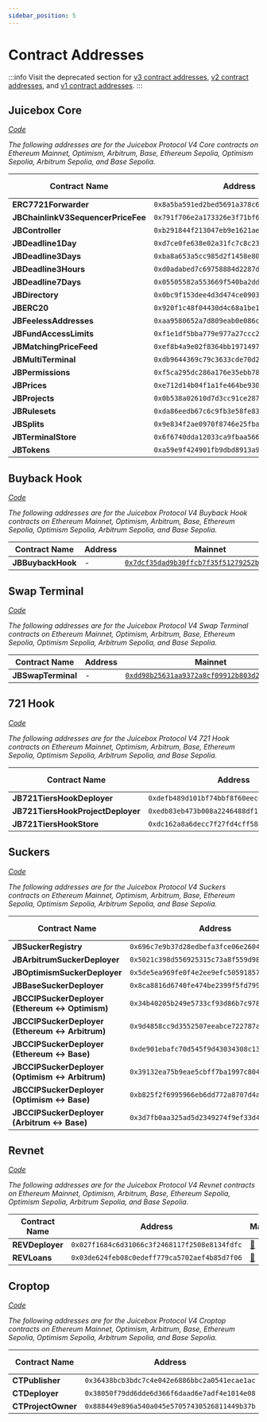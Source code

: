 ```yaml
---
sidebar_position: 5
---
```


# Contract Addresses

:::info
Visit the deprecated section for [v3 contract addresses](/docs/v4/deprecated/v3/resources/addresses.md), [v2 contract addresses](/docs/v4/deprecated/v2/addresses.md), and [v1 contract addresses](/docs/v4/deprecated/v1/resources/contract-addresses.md).
:::

## Juicebox Core

_[Code](/docs/v4/api/core/README.md)_

_The following addresses are for the Juicebox Protocol V4 Core contracts on Ethereum Mainnet, Optimism, Arbitrum, Base, Ethereum Sepolia, Optimism Sepolia, Arbitrum Sepolia, and Base Sepolia._

| Contract Name | Address | Mainnet | Optimism | Arbitrum | Base | Sepolia | Optimism Sepolia | Arbitrum Sepolia | Base Sepolia |
|--------------|---------|---------|----------|---------|------|---------|------------------|------------------|--------------|
| **ERC7721Forwarder** | `0x8a5ba591ed2bed5691a378c65611ed492500f887` | [🔗](https://etherscan.io/address/0x8a5ba591ed2bed5691a378c65611ed492500f887) | [🔗](https://optimistic.etherscan.io/address/0x8a5ba591ed2bed5691a378c65611ed492500f887) | [🔗](https://arbiscan.io/address/0x8a5ba591ed2bed5691a378c65611ed492500f887) | [🔗](https://basescan.org/address/0x8a5ba591ed2bed5691a378c65611ed492500f887) | [🔗](https://sepolia.etherscan.io/address/0x8a5ba591ed2bed5691a378c65611ed492500f887) | [🔗](https://sepolia.optimism.io/address/0x8a5ba591ed2bed5691a378c65611ed492500f887) | [🔗](https://sepolia.arbiscan.io/address/0x8a5ba591ed2bed5691a378c65611ed492500f887) | [🔗](https://sepolia.basescan.org/address/0x8a5ba591ed2bed5691a378c65611ed492500f887) |
| **JBChainlinkV3SequencerPriceFee** | `0x791f706e2a173326e3f71bf6f231b2c1523d2ff1` | [🔗](https://etherscan.io/address/0x791f706e2a173326e3f71bf6f231b2c1523d2ff1) | [🔗](https://optimistic.etherscan.io/address/0x791f706e2a173326e3f71bf6f231b2c1523d2ff1) | [🔗](https://arbiscan.io/address/0x791f706e2a173326e3f71bf6f231b2c1523d2ff1) | [🔗](https://basescan.org/address/0x791f706e2a173326e3f71bf6f231b2c1523d2ff1) | [🔗](https://sepolia.etherscan.io/address/0x791f706e2a173326e3f71bf6f231b2c1523d2ff1) | [🔗](https://sepolia.optimism.io/address/0x791f706e2a173326e3f71bf6f231b2c1523d2ff1) | [🔗](https://sepolia.arbiscan.io/address/0x791f706e2a173326e3f71bf6f231b2c1523d2ff1) | [🔗](https://sepolia.basescan.org/address/0x791f706e2a173326e3f71bf6f231b2c1523d2ff1) |
| **JBController** | `0xb291844f213047eb9e1621ae555b1eae6700d553` | [🔗](https://etherscan.io/address/0xb291844f213047eb9e1621ae555b1eae6700d553) | [🔗](https://optimistic.etherscan.io/address/0xb291844f213047eb9e1621ae555b1eae6700d553) | [🔗](https://arbiscan.io/address/0xb291844f213047eb9e1621ae555b1eae6700d553) | [🔗](https://basescan.org/address/0xb291844f213047eb9e1621ae555b1eae6700d553) | [🔗](https://sepolia.etherscan.io/address/0xb291844f213047eb9e1621ae555b1eae6700d553) | [🔗](https://sepolia.optimism.io/address/0xb291844f213047eb9e1621ae555b1eae6700d553) | [🔗](https://sepolia.arbiscan.io/address/0xb291844f213047eb9e1621ae555b1eae6700d553) | [🔗](https://sepolia.basescan.org/address/0xb291844f213047eb9e1621ae555b1eae6700d553) |
| **JBDeadline1Day** | `0xd7ce0fe638e02a31fc7c8c231684d85ad9b2ca3d` | [🔗](https://etherscan.io/address/0xd7ce0fe638e02a31fc7c8c231684d85ad9b2ca3d) | [🔗](https://optimistic.etherscan.io/address/0xd7ce0fe638e02a31fc7c8c231684d85ad9b2ca3d) | [🔗](https://arbiscan.io/address/0xd7ce0fe638e02a31fc7c8c231684d85ad9b2ca3d) | [🔗](https://basescan.org/address/0xd7ce0fe638e02a31fc7c8c231684d85ad9b2ca3d) | [🔗](https://sepolia.etherscan.io/address/0xd7ce0fe638e02a31fc7c8c231684d85ad9b2ca3d) | [🔗](https://sepolia.optimism.io/address/0xd7ce0fe638e02a31fc7c8c231684d85ad9b2ca3d) | [🔗](https://sepolia.arbiscan.io/address/0xd7ce0fe638e02a31fc7c8c231684d85ad9b2ca3d) | [🔗](https://sepolia.basescan.org/address/0xd7ce0fe638e02a31fc7c8c231684d85ad9b2ca3d) |
**JBDeadline3Days** | `0xba8a653a5cc985d2f1458e80a9700490c11ab981` | [🔗](https://etherscan.io/address/0xba8a653a5cc985d2f1458e80a9700490c11ab981) | [🔗](https://optimistic.etherscan.io/address/0xba8a653a5cc985d2f1458e80a9700490c11ab981) | [🔗](https://arbiscan.io/address/0xba8a653a5cc985d2f1458e80a9700490c11ab981) | [🔗](https://basescan.org/address/0xba8a653a5cc985d2f1458e80a9700490c11ab981) | [🔗](https://sepolia.etherscan.io/address/0xba8a653a5cc985d2f1458e80a9700490c11ab981) | [🔗](https://sepolia.optimism.io/address/0xba8a653a5cc985d2f1458e80a9700490c11ab981) | [🔗](https://sepolia.arbiscan.io/address/0xba8a653a5cc985d2f1458e80a9700490c11ab981) | [🔗](https://sepolia.basescan.org/address/0xba8a653a5cc985d2f1458e80a9700490c11ab981) |
**JBDeadline3Hours** | `0xd0adabed7c69758884d2287ddb6fc68bbaf831b1` | [🔗](https://etherscan.io/address/0xd0adabed7c69758884d2287ddb6fc68bbaf831b1) | [🔗](https://optimistic.etherscan.io/address/0xd0adabed7c69758884d2287ddb6fc68bbaf831b1) | [🔗](https://arbiscan.io/address/0xd0adabed7c69758884d2287ddb6fc68bbaf831b1) | [🔗](https://basescan.org/address/0xd0adabed7c69758884d2287ddb6fc68bbaf831b1) | [🔗](https://sepolia.etherscan.io/address/0xd0adabed7c69758884d2287ddb6fc68bbaf831b1) | [🔗](https://sepolia.optimism.io/address/0xd0adabed7c69758884d2287ddb6fc68bbaf831b1) | [🔗](https://sepolia.arbiscan.io/address/0xd0adabed7c69758884d2287ddb6fc68bbaf831b1) | [🔗](https://sepolia.basescan.org/address/0xd0adabed7c69758884d2287ddb6fc68bbaf831b1) |
**JBDeadline7Days** | `0x05505582a553669f540ba2dd0b55fc75b8176c40` | [🔗](https://etherscan.io/address/0x05505582a553669f540ba2dd0b55fc75b8176c40) | [🔗](https://optimistic.etherscan.io/address/0x05505582a553669f540ba2dd0b55fc75b8176c40) | [🔗](https://arbiscan.io/address/0x05505582a553669f540ba2dd0b55fc75b8176c40) | [🔗](https://basescan.org/address/0x05505582a553669f540ba2dd0b55fc75b8176c40) | [🔗](https://sepolia.etherscan.io/address/0x05505582a553669f540ba2dd0b55fc75b8176c40) | [🔗](https://sepolia.optimism.io/address/0x05505582a553669f540ba2dd0b55fc75b8176c40) | [🔗](https://sepolia.arbiscan.io/address/0x05505582a553669f540ba2dd0b55fc75b8176c40) | [🔗](https://sepolia.basescan.org/address/0x05505582a553669f540ba2dd0b55fc75b8176c40) |
**JBDirectory** | `0x0bc9f153dee4d3d474ce0903775b9b2aaae9aa41` | [🔗](https://etherscan.io/address/0x0bc9f153dee4d3d474ce0903775b9b2aaae9aa41) | [🔗](https://optimistic.etherscan.io/address/0x0bc9f153dee4d3d474ce0903775b9b2aaae9aa41) | [🔗](https://arbiscan.io/address/0x0bc9f153dee4d3d474ce0903775b9b2aaae9aa41) | [🔗](https://basescan.org/address/0x0bc9f153dee4d3d474ce0903775b9b2aaae9aa41) | [🔗](https://sepolia.etherscan.io/address/0x0bc9f153dee4d3d474ce0903775b9b2aaae9aa41) | [🔗](https://sepolia.optimism.io/address/0x0bc9f153dee4d3d474ce0903775b9b2aaae9aa41) | [🔗](https://sepolia.arbiscan.io/address/0x0bc9f153dee4d3d474ce0903775b9b2aaae9aa41) | [🔗](https://sepolia.basescan.org/address/0x0bc9f153dee4d3d474ce0903775b9b2aaae9aa41) |
**JBERC20** | `0x920f1c48f04430d4c68a1be1fa853f3828c7256a` | [🔗](https://etherscan.io/address/0x920f1c48f04430d4c68a1be1fa853f3828c7256a) | [🔗](https://optimistic.etherscan.io/address/0x920f1c48f04430d4c68a1be1fa853f3828c7256a) | [🔗](https://arbiscan.io/address/0x920f1c48f04430d4c68a1be1fa853f3828c7256a) | [🔗](https://basescan.org/address/0x920f1c48f04430d4c68a1be1fa853f3828c7256a) | [🔗](https://sepolia.etherscan.io/address/0x920f1c48f04430d4c68a1be1fa853f3828c7256a) | [🔗](https://sepolia.optimism.io/address/0x920f1c48f04430d4c68a1be1fa853f3828c7256a) | [🔗](https://sepolia.arbiscan.io/address/0x920f1c48f04430d4c68a1be1fa853f3828c7256a) | [🔗](https://sepolia.basescan.org/address/0x920f1c48f04430d4c68a1be1fa853f3828c7256a) |
**JBFeelessAddresses** | `0xaa9580652a7d809eab0e086c9361c192343a4185` | [🔗](https://etherscan.io/address/0xaa9580652a7d809eab0e086c9361c192343a4185) | [🔗](https://optimistic.etherscan.io/address/0xaa9580652a7d809eab0e086c9361c192343a4185) | [🔗](https://arbiscan.io/address/0xaa9580652a7d809eab0e086c9361c192343a4185) | [🔗](https://basescan.org/address/0xaa9580652a7d809eab0e086c9361c192343a4185) | [🔗](https://sepolia.etherscan.io/address/0xaa9580652a7d809eab0e086c9361c192343a4185) | [🔗](https://sepolia.optimism.io/address/0xaa9580652a7d809eab0e086c9361c192343a4185) | [🔗](https://sepolia.arbiscan.io/address/0xaa9580652a7d809eab0e086c9361c192343a4185) | [🔗](https://sepolia.basescan.org/address/0xaa9580652a7d809eab0e086c9361c192343a4185) |
**JBFundAccessLimits** | `0xf1e1df5bba779e977a27ccc273847ab1346fceb8` | [🔗](https://etherscan.io/address/0xf1e1df5bba779e977a27ccc273847ab1346fceb8) | [🔗](https://optimistic.etherscan.io/address/0xf1e1df5bba779e977a27ccc273847ab1346fceb8) | [🔗](https://arbiscan.io/address/0xf1e1df5bba779e977a27ccc273847ab1346fceb8) | [🔗](https://basescan.org/address/0xf1e1df5bba779e977a27ccc273847ab1346fceb8) | [🔗](https://sepolia.etherscan.io/address/0xf1e1df5bba779e977a27ccc273847ab1346fceb8) | [🔗](https://sepolia.optimism.io/address/0xf1e1df5bba779e977a27ccc273847ab1346fceb8) | [🔗](https://sepolia.arbiscan.io/address/0xf1e1df5bba779e977a27ccc273847ab1346fceb8) | [🔗](https://sepolia.basescan.org/address/0xf1e1df5bba779e977a27ccc273847ab1346fceb8) |
**JBMatchingPriceFeed** | `0xef8b4a9e02f8364bb1971497423fd56aed3ff834` | [🔗](https://etherscan.io/address/0xef8b4a9e02f8364bb1971497423fd56aed3ff834) | [🔗](https://optimistic.etherscan.io/address/0xef8b4a9e02f8364bb1971497423fd56aed3ff834) | [🔗](https://arbiscan.io/address/0xef8b4a9e02f8364bb1971497423fd56aed3ff834) | [🔗](https://basescan.org/address/0xef8b4a9e02f8364bb1971497423fd56aed3ff834) | [🔗](https://sepolia.etherscan.io/address/0xef8b4a9e02f8364bb1971497423fd56aed3ff834) | [🔗](https://sepolia.optimism.io/address/0xef8b4a9e02f8364bb1971497423fd56aed3ff834) | [🔗](https://sepolia.arbiscan.io/address/0xef8b4a9e02f8364bb1971497423fd56aed3ff834) | [🔗](https://sepolia.basescan.org/address/0xef8b4a9e02f8364bb1971497423fd56aed3ff834) |
**JBMultiTerminal** | `0xdb9644369c79c3633cde70d2df50d827d7dc7dbc` | [🔗](https://etherscan.io/address/0xdb9644369c79c3633cde70d2df50d827d7dc7dbc) | [🔗](https://optimistic.etherscan.io/address/0xdb9644369c79c3633cde70d2df50d827d7dc7dbc) | [🔗](https://arbiscan.io/address/0xdb9644369c79c3633cde70d2df50d827d7dc7dbc) | [🔗](https://basescan.org/address/0xdb9644369c79c3633cde70d2df50d827d7dc7dbc) | [🔗](https://sepolia.etherscan.io/address/0xdb9644369c79c3633cde70d2df50d827d7dc7dbc) | [🔗](https://sepolia.optimism.io/address/0xdb9644369c79c3633cde70d2df50d827d7dc7dbc) | [🔗](https://sepolia.arbiscan.io/address/0xdb9644369c79c3633cde70d2df50d827d7dc7dbc) | [🔗](https://sepolia.basescan.org/address/0xdb9644369c79c3633cde70d2df50d827d7dc7dbc) |
**JBPermissions** | `0xf5ca295dc286a176e35ebb7833031fd95550eb14` | [🔗](https://etherscan.io/address/0xf5ca295dc286a176e35ebb7833031fd95550eb14) | [🔗](https://optimistic.etherscan.io/address/0xf5ca295dc286a176e35ebb7833031fd95550eb14) | [🔗](https://arbiscan.io/address/0xf5ca295dc286a176e35ebb7833031fd95550eb14) | [🔗](https://basescan.org/address/0xf5ca295dc286a176e35ebb7833031fd95550eb14) | [🔗](https://sepolia.etherscan.io/address/0xf5ca295dc286a176e35ebb7833031fd95550eb14) | [🔗](https://sepolia.optimism.io/address/0xf5ca295dc286a176e35ebb7833031fd95550eb14) | [🔗](https://sepolia.arbiscan.io/address/0xf5ca295dc286a176e35ebb7833031fd95550eb14) | [🔗](https://sepolia.basescan.org/address/0xf5ca295dc286a176e35ebb7833031fd95550eb14) |
**JBPrices** | `0xe712d14b04f1a1fe464be930e3ea72b9b0a141d7` | [🔗](https://etherscan.io/address/0xe712d14b04f1a1fe464be930e3ea72b9b0a141d7) | [🔗](https://optimistic.etherscan.io/address/0xe712d14b04f1a1fe464be930e3ea72b9b0a141d7) | [🔗](https://arbiscan.io/address/0xe712d14b04f1a1fe464be930e3ea72b9b0a141d7) | [🔗](https://basescan.org/address/0xe712d14b04f1a1fe464be930e3ea72b9b0a141d7) | [🔗](https://sepolia.etherscan.io/address/0xe712d14b04f1a1fe464be930e3ea72b9b0a141d7) | [🔗](https://sepolia.optimism.io/address/0xe712d14b04f1a1fe464be930e3ea72b9b0a141d7) | [🔗](https://sepolia.arbiscan.io/address/0xe712d14b04f1a1fe464be930e3ea72b9b0a141d7) | [🔗](https://sepolia.basescan.org/address/0xe712d14b04f1a1fe464be930e3ea72b9b0a141d7) |
**JBProjects** | `0x0b538a02610d7d3cc91ce2870f423e0a34d646ad` | [🔗](https://etherscan.io/address/0x0b538a02610d7d3cc91ce2870f423e0a34d646ad) | [🔗](https://optimistic.etherscan.io/address/0x0b538a02610d7d3cc91ce2870f423e0a34d646ad) | [🔗](https://arbiscan.io/address/0x0b538a02610d7d3cc91ce2870f423e0a34d646ad) | [🔗](https://basescan.org/address/0x0b538a02610d7d3cc91ce2870f423e0a34d646ad) | [🔗](https://sepolia.etherscan.io/address/0x0b538a02610d7d3cc91ce2870f423e0a34d646ad) | [🔗](https://sepolia.optimism.io/address/0x0b538a02610d7d3cc91ce2870f423e0a34d646ad) | [🔗](https://sepolia.arbiscan.io/address/0x0b538a02610d7d3cc91ce2870f423e0a34d646ad) | [🔗](https://sepolia.basescan.org/address/0x0b538a02610d7d3cc91ce2870f423e0a34d646ad) |
**JBRulesets** | `0xda86eedb67c6c9fb3e58fe83efa28674d7c89826` | [🔗](https://etherscan.io/address/0xda86eedb67c6c9fb3e58fe83efa28674d7c89826) | [🔗](https://optimistic.etherscan.io/address/0xda86eedb67c6c9fb3e58fe83efa28674d7c89826) | [🔗](https://arbiscan.io/address/0xda86eedb67c6c9fb3e58fe83efa28674d7c89826) | [🔗](https://basescan.org/address/0xda86eedb67c6c9fb3e58fe83efa28674d7c89826) | [🔗](https://sepolia.etherscan.io/address/0xda86eedb67c6c9fb3e58fe83efa28674d7c89826) | [🔗](https://sepolia.optimism.io/address/0xda86eedb67c6c9fb3e58fe83efa28674d7c89826) | [🔗](https://sepolia.arbiscan.io/address/0xda86eedb67c6c9fb3e58fe83efa28674d7c89826) | [🔗](https://sepolia.basescan.org/address/0xda86eedb67c6c9fb3e58fe83efa28674d7c89826) |
**JBSplits** | `0x9e834f2ae0970f8746e25fba6d42fd90bb96630c` | [🔗](https://etherscan.io/address/0x9e834f2ae0970f8746e25fba6d42fd90bb96630c) | [🔗](https://optimistic.etherscan.io/address/0x9e834f2ae0970f8746e25fba6d42fd90bb96630c) | [🔗](https://arbiscan.io/address/0x9e834f2ae0970f8746e25fba6d42fd90bb96630c) | [🔗](https://basescan.org/address/0x9e834f2ae0970f8746e25fba6d42fd90bb96630c) | [🔗](https://sepolia.etherscan.io/address/0x9e834f2ae0970f8746e25fba6d42fd90bb96630c) | [🔗](https://sepolia.optimism.io/address/0x9e834f2ae0970f8746e25fba6d42fd90bb96630c) | [🔗](https://sepolia.arbiscan.io/address/0x9e834f2ae0970f8746e25fba6d42fd90bb96630c) | [🔗](https://sepolia.basescan.org/address/0x9e834f2ae0970f8746e25fba6d42fd90bb96630c) |
**JBTerminalStore** | `0x6f6740dda12033ca9fbaa56693194e38cfd36827` | [🔗](https://etherscan.io/address/0x6f6740dda12033ca9fbaa56693194e38cfd36827) | [🔗](https://optimistic.etherscan.io/address/0x6f6740dda12033ca9fbaa56693194e38cfd36827) | [🔗](https://arbiscan.io/address/0x6f6740dda12033ca9fbaa56693194e38cfd36827) | [🔗](https://basescan.org/address/0x6f6740dda12033ca9fbaa56693194e38cfd36827) | [🔗](https://sepolia.etherscan.io/address/0x6f6740dda12033ca9fbaa56693194e38cfd36827) | [🔗](https://sepolia.optimism.io/address/0x6f6740dda12033ca9fbaa56693194e38cfd36827) | [🔗](https://sepolia.arbiscan.io/address/0x6f6740dda12033ca9fbaa56693194e38cfd36827) | [🔗](https://sepolia.basescan.org/address/0x6f6740dda12033ca9fbaa56693194e38cfd36827) |
**JBTokens** | `0xa59e9f424901fb9dbd8913a9a32a081f9425bf36` | [🔗](https://etherscan.io/address/0xa59e9f424901fb9dbd8913a9a32a081f9425bf36) | [🔗](https://optimistic.etherscan.io/address/0xa59e9f424901fb9dbd8913a9a32a081f9425bf36) | [🔗](https://arbiscan.io/address/0xa59e9f424901fb9dbd8913a9a32a081f9425bf36) | [🔗](https://basescan.org/address/0xa59e9f424901fb9dbd8913a9a32a081f9425bf36) | [🔗](https://sepolia.etherscan.io/address/0xa59e9f424901fb9dbd8913a9a32a081f9425bf36) | [🔗](https://sepolia.optimism.io/address/0xa59e9f424901fb9dbd8913a9a32a081f9425bf36) | [🔗](https://sepolia.arbiscan.io/address/0xa59e9f424901fb9dbd8913a9a32a081f9425bf36) | [🔗](https://sepolia.basescan.org/address/0xa59e9f424901fb9dbd8913a9a32a081f9425bf36) |
 
## Buyback Hook

_[Code](/docs/v4/api/buyback-hook/README.md)_

_The following addresses are for the Juicebox Protocol V4 Buyback Hook contracts on Ethereum Mainnet, Optimism, Arbitrum, Base, Ethereum Sepolia, Optimism Sepolia, Arbitrum Sepolia, and Base Sepolia._

| Contract Name | Address | Mainnet | Optimism | Arbitrum | Base | Sepolia | Optimism Sepolia | Arbitrum Sepolia | Base Sepolia |
|--------------|---------|---------|----------|---------|------|---------|------------------|------------------|--------------|
| **JBBuybackHook** | - | [`0x7dcf35dad9b30ffcb7f35f51279252b884921927`](https://etherscan.io/address/0x7dcf35dad9b30ffcb7f35f51279252b884921927) | [`0x09d97e2b8b2f143335c2344947a79d1a3a4c2946`](https://optimistic.etherscan.io/address/0x09d97e2b8b2f143335c2344947a79d1a3a4c2946) | [`0xb9dce56d7f64b8c456157ded0c76241d0c23f578`](https://arbiscan.io/address/0xb9dce56d7f64b8c456157ded0c76241d0c23f578) | [`0x47d1b88af8ee0ed0a772a7c98430894141b9ac8b`](https://basescan.org/address/0x47d1b88af8ee0ed0a772a7c98430894141b9ac8b) | [`0x085b2fd0560ef5b6acd0f98b2f0e079cfa936f58`](https://sepolia.etherscan.io/address/0x085b2fd0560ef5b6acd0f98b2f0e079cfa936f58) | [`0x5401183c25750cbec8c3a9dd7e425829b0b1411d`](https://sepolia.optimism.io/address/0x5401183c25750cbec8c3a9dd7e425829b0b1411d) | [`0xc32b873d25230bcbeb4f9d9d9bf10eaf4d77dddf`](https://sepolia.arbiscan.io/address/0xc32b873d25230bcbeb4f9d9d9bf10eaf4d77dddf) | [`0x5401183c25750cbec8c3a9dd7e425829b0b1411d`](https://sepolia.basescan.org/address/0x5401183c25750cbec8c3a9dd7e425829b0b1411d) |

## Swap Terminal

_[Code](/docs/v4/api/swap-terminal/README.md)_

_The following addresses are for the Juicebox Protocol V4 Swap Terminal contracts on Ethereum Mainnet, Optimism, Arbitrum, Base, Ethereum Sepolia, Optimism Sepolia, Arbitrum Sepolia, and Base Sepolia._

| Contract Name | Address | Mainnet | Optimism | Arbitrum | Base | Sepolia | Optimism Sepolia | Arbitrum Sepolia | Base Sepolia |
|--------------|---------|---------|----------|---------|------|---------|------------------|------------------|--------------|
| **JBSwapTerminal** | - | [`0xdd98b25631aa9372a8cf09912b803d2ad80db161`](https://etherscan.io/address/0xdd98b25631aa9372a8cf09912b803d2ad80db161) | [`0xf7002a2df9bebf629b6093c8a60e28beed4f7b48`](https://optimistic.etherscan.io/address/0xf7002a2df9bebf629b6093c8a60e28beed4f7b48) | [`0xcf50c6f3f366817815fe7ba69b4518356ba6033b`](https://arbiscan.io/address/0xcf50c6f3f366817815fe7ba69b4518356ba6033b) | [`0x9b82f7f43a956f5e83faaf1d46382cba19ce71ab`](https://basescan.org/address/0x9b82f7f43a956f5e83faaf1d46382cba19ce71ab) | [`0x94c5431808ab538d398c6354d1972a0cb8c0b18b`](https://sepolia.etherscan.io/address/0x94c5431808ab538d398c6354d1972a0cb8c0b18b) | [`0xb940f0bb31376cad3a0fae7c78995ae899160a52`](https://sepolia.optimism.io/address/0xb940f0bb31376cad3a0fae7c78995ae899160a52) | [`0xcf5f58ebb455678005b7dc6e506a7ec9a3438d0e`](https://sepolia.arbiscan.io/address/0xcf5f58ebb455678005b7dc6e506a7ec9a3438d0e) | [`0xb940f0bb31376cad3a0fae7c78995ae899160a52`](https://sepolia.basescan.org/address/0xb940f0bb31376cad3a0fae7c78995ae899160a52) |

## 721 Hook

_[Code](/docs/v4/api/721-hook/README.md)_

_The following addresses are for the Juicebox Protocol V4 721 Hook contracts on Ethereum Mainnet, Optimism, Arbitrum, Base, Ethereum Sepolia, Optimism Sepolia, Arbitrum Sepolia, and Base Sepolia._

| Contract Name | Address | Mainnet | Optimism | Arbitrum | Base | Sepolia | Optimism Sepolia | Arbitrum Sepolia | Base Sepolia |
|--------------|---------|---------|----------|---------|------|---------|------------------|------------------|--------------|
| **JB721TiersHookDeployer** | `0xdefb489d101bf74bbf8f60eec6ff2f078c9d5206` | [🔗](https://etherscan.io/address/0xdefb489d101bf74bbf8f60eec6ff2f078c9d5206) | [🔗](https://optimistic.etherscan.io/address/0xdefb489d101bf74bbf8f60eec6ff2f078c9d5206) | [🔗](https://arbiscan.io/address/0xdefb489d101bf74bbf8f60eec6ff2f078c9d5206) | [🔗](https://basescan.org/address/0xdefb489d101bf74bbf8f60eec6ff2f078c9d5206) | [🔗](https://sepolia.etherscan.io/address/0xdefb489d101bf74bbf8f60eec6ff2f078c9d5206) | [🔗](https://sepolia.optimism.io/address/0xdefb489d101bf74bbf8f60eec6ff2f078c9d5206) | [🔗](https://sepolia.arbiscan.io/address/0xdefb489d101bf74bbf8f60eec6ff2f078c9d5206) | [🔗](https://sepolia.basescan.org/address/0xdefb489d101bf74bbf8f60eec6ff2f078c9d5206) |
| **JB721TiersHookProjectDeployer** | `0xedb83eb473b008a2246488df1f85174d26d86af2` | [🔗](https://etherscan.io/address/0xedb83eb473b008a2246488df1f85174d26d86af2) | [🔗](https://optimistic.etherscan.io/address/0xedb83eb473b008a2246488df1f85174d26d86af2) | [🔗](https://arbiscan.io/address/0xedb83eb473b008a2246488df1f85174d26d86af2) | [🔗](https://basescan.org/address/0xedb83eb473b008a2246488df1f85174d26d86af2) | [🔗](https://sepolia.etherscan.io/address/0xedb83eb473b008a2246488df1f85174d26d86af2) | [🔗](https://sepolia.optimism.io/address/0xedb83eb473b008a2246488df1f85174d26d86af2) | [🔗](https://sepolia.arbiscan.io/address/0xedb83eb473b008a2246488df1f85174d26d86af2) | [🔗](https://sepolia.basescan.org/address/0xedb83eb473b008a2246488df1f85174d26d86af2) |
| **JB721TiersHookStore** | `0xdc162a8a6decc7f27fd4cff58d69b9cc0c7c2ea1` | [🔗](https://etherscan.io/address/0xdc162a8a6decc7f27fd4cff58d69b9cc0c7c2ea1) | [🔗](https://optimistic.etherscan.io/address/0xdc162a8a6decc7f27fd4cff58d69b9cc0c7c2ea1) | [🔗](https://arbiscan.io/address/0xdc162a8a6decc7f27fd4cff58d69b9cc0c7c2ea1) | [🔗](https://basescan.org/address/0xdc162a8a6decc7f27fd4cff58d69b9cc0c7c2ea1) | [🔗](https://sepolia.etherscan.io/address/0xdc162a8a6decc7f27fd4cff58d69b9cc0c7c2ea1) | [🔗](https://sepolia.optimism.io/address/0xdc162a8a6decc7f27fd4cff58d69b9cc0c7c2ea1) | [🔗](https://sepolia.arbiscan.io/address/0xdc162a8a6decc7f27fd4cff58d69b9cc0c7c2ea1) | [🔗](https://sepolia.basescan.org/address/0xdc162a8a6decc7f27fd4cff58d69b9cc0c7c2ea1) |


## Suckers

_[Code](/docs/v4/api/suckers/README.md)_

_The following addresses are for the Juicebox Protocol V4 Suckers contracts on Ethereum Mainnet, Optimism, Arbitrum, Base, Ethereum Sepolia, Optimism Sepolia, Arbitrum Sepolia, and Base Sepolia._

| Contract Name | Address | Mainnet | Optimism | Arbitrum | Base | Sepolia | Optimism Sepolia | Arbitrum Sepolia | Base Sepolia |
|--------------|---------|---------|----------|---------|------|---------|------------------|------------------|--------------|
| **JBSuckerRegistry** | `0x696c7e9b37d28edbefa3fce06e26041b7197c1a5` | [🔗](https://etherscan.io/address/0x696c7e9b37d28edbefa3fce06e26041b7197c1a5) | [🔗](https://optimistic.etherscan.io/address/0x696c7e9b37d28edbefa3fce06e26041b7197c1a5) | [🔗](https://arbiscan.io/address/0x696c7e9b37d28edbefa3fce06e26041b7197c1a5) | [🔗](https://basescan.org/address/0x696c7e9b37d28edbefa3fce06e26041b7197c1a5) | [🔗](https://sepolia.etherscan.io/address/0x696c7e9b37d28edbefa3fce06e26041b7197c1a5) | [🔗](https://sepolia.optimism.io/address/0x696c7e9b37d28edbefa3fce06e26041b7197c1a5) | [🔗](https://sepolia.arbiscan.io/address/0x696c7e9b37d28edbefa3fce06e26041b7197c1a5) | [🔗](https://sepolia.basescan.org/address/0x696c7e9b37d28edbefa3fce06e26041b7197c1a5) |
| **JBArbitrumSuckerDeployer** | `0x5021c398d556925315c73a8f559d98117723967a` | [🔗](https://etherscan.io/address/0x5021c398d556925315c73a8f559d98117723967a) | - | [🔗](https://arbiscan.io/address/0x5021c398d556925315c73a8f559d98117723967a) | - | [🔗](https://sepolia.etherscan.io/address/0x5021c398d556925315c73a8f559d98117723967a) | - | [🔗](https://sepolia.arbiscan.io/address/0x5021c398d556925315c73a8f559d98117723967a) | - |
| **JBOptimismSuckerDeployer** | `0x5de5ea969fe0f4e2ee9efc50591857fd83ed7095` | [🔗](https://etherscan.io/address/0x5de5ea969fe0f4e2ee9efc50591857fd83ed7095) | [🔗](https://optimistic.etherscan.io/address/0x5de5ea969fe0f4e2ee9efc50591857fd83ed7095) | - | - | [🔗](https://sepolia.etherscan.io/address/0x5de5ea969fe0f4e2ee9efc50591857fd83ed7095) | [🔗](https://sepolia.optimism.io/address/0x5de5ea969fe0f4e2ee9efc50591857fd83ed7095) | - | - |
| **JBBaseSuckerDeployer** | `0x8ca8816d6740fe474be2399f5fd7996e79e055a0` | [🔗](https://etherscan.io/address/0x8ca8816d6740fe474be2399f5fd7996e79e055a0) | - | - | [🔗](https://basescan.org/address/0x8ca8816d6740fe474be2399f5fd7996e79e055a0) | [🔗](https://sepolia.etherscan.io/address/0x8ca8816d6740fe474be2399f5fd7996e79e055a0) | - | - | [🔗](https://sepolia.basescan.org/address/0x8ca8816d6740fe474be2399f5fd7996e79e055a0) |
| **JBCCIPSuckerDeployer (Ethereum \<\-\> Optimism)** | `0x34b40205b249e5733cf93d86b7c9783b015dd3e7` | [🔗](https://etherscan.io/address/0x34b40205b249e5733cf93d86b7c9783b015dd3e7) | [🔗](https://optimistic.etherscan.io/address/0x34b40205b249e5733cf93d86b7c9783b015dd3e7) | - | - | [🔗](https://sepolia.etherscan.io/address/0x34b40205b249e5733cf93d86b7c9783b015dd3e7) | [🔗](https://sepolia.optimism.io/address/0x34b40205b249e5733cf93d86b7c9783b015dd3e7) | - | - |
| **JBCCIPSuckerDeployer (Ethereum \<\-\> Arbitrum)** | `0x9d4858cc9d3552507eeabce722787afef64c615e` | [🔗](https://etherscan.io/address/0x9d4858cc9d3552507eeabce722787afef64c615e) | - | [🔗](https://arbiscan.io/address/0x9d4858cc9d3552507eeabce722787afef64c615e) | - | [🔗](https://sepolia.etherscan.io/address/0x9d4858cc9d3552507eeabce722787afef64c615e) | - | [🔗](https://sepolia.arbiscan.io/address/0x9d4858cc9d3552507eeabce722787afef64c615e) | - |
| **JBCCIPSuckerDeployer (Ethereum \<\-\> Base)** | `0xde901ebafc70d545f9d43034308c136ce8c94a5c` | [🔗](https://etherscan.io/address/0xde901ebafc70d545f9d43034308c136ce8c94a5c) | - | - | [🔗](https://basescan.org/address/0xde901ebafc70d545f9d43034308c136ce8c94a5c) | [🔗](https://sepolia.etherscan.io/address/0xde901ebafc70d545f9d43034308c136ce8c94a5c) | - | - | [🔗](https://sepolia.basescan.org/address/0xde901ebafc70d545f9d43034308c136ce8c94a5c) |
| **JBCCIPSuckerDeployer (Optimism \<\-\> Arbitrum)** | `0x39132ea75b9eae5cbff7ba1997c804302a7ff413` | - | [🔗](https://optimistic.etherscan.io/address/0x39132ea75b9eae5cbff7ba1997c804302a7ff413) | [🔗](https://arbiscan.io/address/0x39132ea75b9eae5cbff7ba1997c804302a7ff413) | - | - | [🔗](https://sepolia.optimism.io/address/0x39132ea75b9eae5cbff7ba1997c804302a7ff413) | [🔗](https://sepolia.arbiscan.io/address/0x39132ea75b9eae5cbff7ba1997c804302a7ff413) | - |
| **JBCCIPSuckerDeployer (Optimism \<\-\> Base)** | `0xb825f2f6995966eb6dd772a8707d4a547028ac26` | - | [🔗](https://optimistic.etherscan.io/address/0xb825f2f6995966eb6dd772a8707d4a547028ac26) | - | [🔗](https://basescan.org/address/0xb825f2f6995966eb6dd772a8707d4a547028ac26)  | - | [🔗](https://sepolia.optimism.io/address/0xb825f2f6995966eb6dd772a8707d4a547028ac26) | - | [🔗](https://sepolia.basescan.org/address/0xb825f2f6995966eb6dd772a8707d4a547028ac26) |
| **JBCCIPSuckerDeployer (Arbitrum \<\-\> Base)** | `0x3d7fb0aa325ad5d2349274f9ef33d4424135d963` | - | - | [🔗](https://arbiscan.io/address/0x3d7fb0aa325ad5d2349274f9ef33d4424135d963) | [🔗](https://basescan.org/address/0x3d7fb0aa325ad5d2349274f9ef33d4424135d963) | - | - | [🔗](https://sepolia.arbiscan.io/address/0x3d7fb0aa325ad5d2349274f9ef33d4424135d963) | [🔗](https://sepolia.basescan.org/address/0x3d7fb0aa325ad5d2349274f9ef33d4424135d963) |

## Revnet 

_[Code](/docs/v4/api/revnet/README.md)_

_The following addresses are for the Juicebox Protocol V4 Revnet contracts on Ethereum Mainnet, Optimism, Arbitrum, Base, Ethereum Sepolia, Optimism Sepolia, Arbitrum Sepolia, and Base Sepolia._

| Contract Name | Address | Mainnet | Optimism | Arbitrum | Base | Sepolia | Optimism Sepolia | Arbitrum Sepolia | Base Sepolia |
|--------------|---------|---------|----------|---------|------|---------|------------------|------------------|--------------|
| **REVDeployer** | `0x027f1684c6d31066c3f2468117f2508e8134fdfc` | [🔗](https://etherscan.io/address/0x027f1684c6d31066c3f2468117f2508e8134fdfc) | [🔗](https://optimistic.etherscan.io/address/0x027f1684c6d31066c3f2468117f2508e8134fdfc) | [🔗](https://arbiscan.io/address/0x027f1684c6d31066c3f2468117f2508e8134fdfc) | [🔗](https://basescan.org/address/0x027f1684c6d31066c3f2468117f2508e8134fdfc) | [🔗](https://sepolia.etherscan.io/address/0x027f1684c6d31066c3f2468117f2508e8134fdfc) | [🔗](https://sepolia.optimism.io/address/0x027f1684c6d31066c3f2468117f2508e8134fdfc) | [🔗](https://sepolia.arbiscan.io/address/0x027f1684c6d31066c3f2468117f2508e8134fdfc) | [🔗](https://sepolia.basescan.org/address/0x027f1684c6d31066c3f2468117f2508e8134fdfc) |
| **REVLoans** | `0x03de624feb08c0edeff779ca5702aef4b85d7f06` | [🔗](https://etherscan.io/address/0x03de624feb08c0edeff779ca5702aef4b85d7f06) | [🔗](https://optimistic.etherscan.io/address/0x03de624feb08c0edeff779ca5702aef4b85d7f06) | [🔗](https://arbiscan.io/address/0x03de624feb08c0edeff779ca5702aef4b85d7f06) | [🔗](https://basescan.org/address/0x03de624feb08c0edeff779ca5702aef4b85d7f06) | [🔗](https://sepolia.etherscan.io/address/0x03de624feb08c0edeff779ca5702aef4b85d7f06) | [🔗](https://sepolia.optimism.io/address/0x03de624feb08c0edeff779ca5702aef4b85d7f06) | [🔗](https://sepolia.arbiscan.io/address/0x03de624feb08c0edeff779ca5702aef4b85d7f06) | [🔗](https://sepolia.basescan.org/address/0x03de624feb08c0edeff779ca5702aef4b85d7f06) |

## Croptop 

_[Code](/docs/v4/api/croptop/README.md)_

_The following addresses are for the Juicebox Protocol V4 Croptop contracts on Ethereum Mainnet, Optimism, Arbitrum, Base, Ethereum Sepolia, Optimism Sepolia, Arbitrum Sepolia, and Base Sepolia._

| Contract Name | Address | Mainnet | Optimism | Arbitrum | Base | Sepolia | Optimism Sepolia | Arbitrum Sepolia | Base Sepolia |
|--------------|---------|---------|----------|---------|------|---------|------------------|------------------|--------------|
| **CTPublisher** | `0x36438bcb3bdc7c4e042e6886bbc2a0541ecae1ac` | [🔗](https://etherscan.io/address/0x36438bcb3bdc7c4e042e6886bbc2a0541ecae1ac) | [🔗](https://optimistic.etherscan.io/address/0x36438bcb3bdc7c4e042e6886bbc2a0541ecae1ac) | [🔗](https://arbiscan.io/address/0x36438bcb3bdc7c4e042e6886bbc2a0541ecae1ac) | [🔗](https://basescan.org/address/0x36438bcb3bdc7c4e042e6886bbc2a0541ecae1ac) | [🔗](https://sepolia.etherscan.io/address/0x36438bcb3bdc7c4e042e6886bbc2a0541ecae1ac) | [🔗](https://sepolia.optimism.io/address/0x36438bcb3bdc7c4e042e6886bbc2a0541ecae1ac) | [🔗](https://sepolia.arbiscan.io/address/0x36438bcb3bdc7c4e042e6886bbc2a0541ecae1ac) | [🔗](https://sepolia.basescan.org/address/0x36438bcb3bdc7c4e042e6886bbc2a0541ecae1ac) |
| **CTDeployer** | `0x38050f79dd6dde6d366f6daad6e7adf4e1014e08` | [🔗](https://etherscan.io/address/0x38050f79dd6dde6d366f6daad6e7adf4e1014e08) | [🔗](https://optimistic.etherscan.io/address/0x38050f79dd6dde6d366f6daad6e7adf4e1014e08) | [🔗](https://arbiscan.io/address/0x38050f79dd6dde6d366f6daad6e7adf4e1014e08) | [🔗](https://basescan.org/address/0x38050f79dd6dde6d366f6daad6e7adf4e1014e08) | [🔗](https://sepolia.etherscan.io/address/0x38050f79dd6dde6d366f6daad6e7adf4e1014e08) | [🔗](https://sepolia.optimism.io/address/0x38050f79dd6dde6d366f6daad6e7adf4e1014e08) | [🔗](https://sepolia.arbiscan.io/address/0x38050f79dd6dde6d366f6daad6e7adf4e1014e08) | [🔗](https://sepolia.basescan.org/address/0x38050f79dd6dde6d366f6daad6e7adf4e1014e08) |
| **CTProjectOwner** | `0x888449e896a540a045e57057430526811449b37b` | [🔗](https://etherscan.io/address/0x888449e896a540a045e57057430526811449b37b) | [🔗](https://optimistic.etherscan.io/address/0x888449e896a540a045e57057430526811449b37b) | [🔗](https://arbiscan.io/address/0x888449e896a540a045e57057430526811449b37b) | [🔗](https://basescan.org/address/0x888449e896a540a045e57057430526811449b37b) | [🔗](https://sepolia.etherscan.io/address/0x888449e896a540a045e57057430526811449b37b) | [🔗](https://sepolia.optimism.io/address/0x888449e896a540a045e57057430526811449b37b) | [🔗](https://sepolia.arbiscan.io/address/0x888449e896a540a045e57057430526811449b37b) | [🔗](https://sepolia.basescan.org/address/0x888449e896a540a045e57057430526811449b37b) |